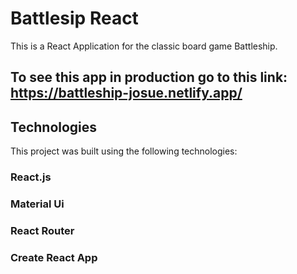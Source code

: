 # Battlesip React

This is a React Application for the classic board game Battleship.

## To see this app in production go to this link: https://battleship-josue.netlify.app/

## Technologies

This project was built using the following technologies:

### React.js

### Material Ui

### React Router

### Create React App
